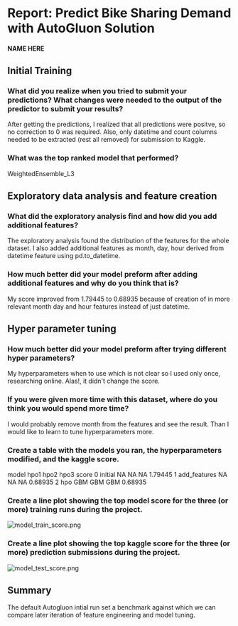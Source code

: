 # Report: Predict Bike Sharing Demand with AutoGluon Solution
#### NAME HERE

## Initial Training
### What did you realize when you tried to submit your predictions? What changes were needed to the output of the predictor to submit your results?
After getting the predictions, I realized that all predictions were positve, so no correction to 0 was required. Also, only datetime and count columns needed to be extracted (rest all removed) for submission to Kaggle.

### What was the top ranked model that performed?
WeightedEnsemble_L3

## Exploratory data analysis and feature creation
### What did the exploratory analysis find and how did you add additional features?
The exploratory analysis found the distribution of the features for the whole dataset. I also added additional features as month, day, hour derived from datetime feature using pd.to_datetime.

### How much better did your model preform after adding additional features and why do you think that is?
My score improved from 1.79445 to 0.68935 because of creation of in more relevant month day and hour features instead of just datetime.

## Hyper parameter tuning
### How much better did your model preform after trying different hyper parameters?
My hyperparameters when to use which is not clear so I used only once, researching online. Alas!, it didn't change the score.

### If you were given more time with this dataset, where do you think you would spend more time?
I would probably remove month from the features and see the result. Than I would like to learn to tune hyperparameters more.

### Create a table with the models you ran, the hyperparameters modified, and the kaggle score.

model	hpo1	hpo2	hpo3	score
0	initial	NA	NA	NA	1.79445
1	add_features	NA	NA	NA	0.68935
2	hpo	GBM	GBM	GBM	0.68935

### Create a line plot showing the top model score for the three (or more) training runs during the project.

![model_train_score.png](model_train_score.png)

### Create a line plot showing the top kaggle score for the three (or more) prediction submissions during the project.

![model_test_score.png](model_test_score.png)

## Summary
The default Autogluon intial run set a benchmark against which we can compare later iteration of feature engineering and model tuning.
